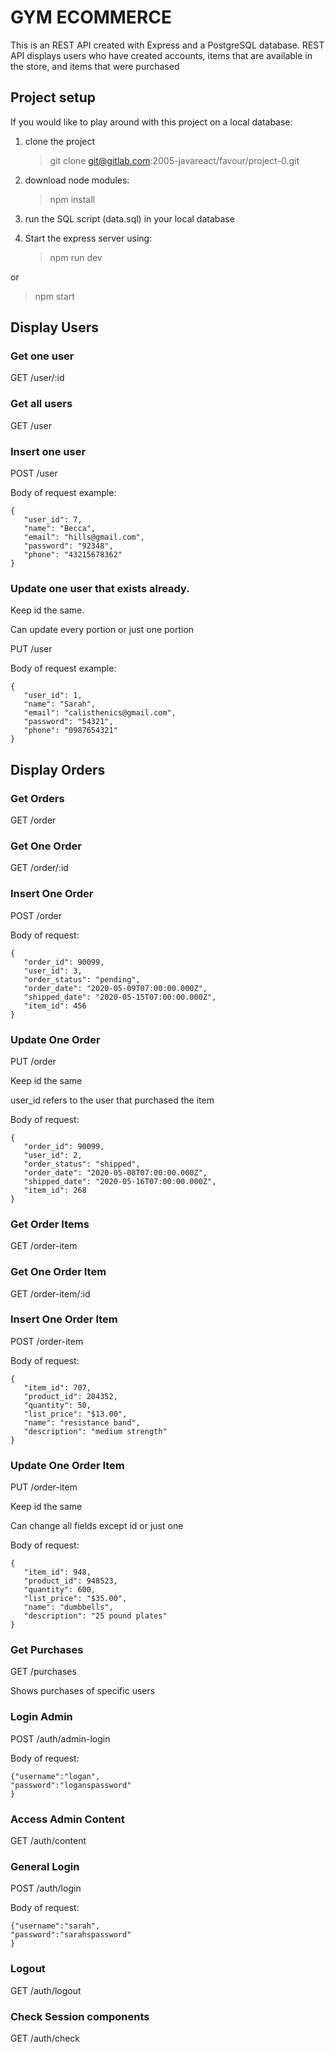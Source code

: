 # GYM ECOMMERCE

This is an REST API created with Express and a PostgreSQL database. REST API displays users who have created accounts, items that are available in the store, and items that were purchased

## Project setup

If you would like to play around with this project on a local database:

1. clone the project

   > git clone git@gitlab.com:2005-javareact/favour/project-0.git

2. download node modules:

   > npm install

3. run the SQL script (data.sql) in your local database

4. Start the express server using:
   > npm run dev

or

> npm start

## Display Users

### Get one user

GET /user/:id

### Get all users

GET /user

### Insert one user

POST /user

Body of request example:

```
{
   "user_id": 7,
   "name": "Becca",
   "email": "hills@gmail.com",
   "password": "92348",
   "phone": "43215678362"
}
```

### Update one user that exists already.

Keep id the same.

Can update every portion or just one portion

PUT /user

Body of request example:

```
{
   "user_id": 1,
   "name": "Sarah",
   "email": "calisthenics@gmail.com",
   "password": "54321",
   "phone": "0987654321"
}
```

## Display Orders

### Get Orders

GET /order

### Get One Order

GET /order/:id

### Insert One Order

POST /order

Body of request:

```
{
   "order_id": 90099,
   "user_id": 3,
   "order_status": "pending",
   "order_date": "2020-05-09T07:00:00.000Z",
   "shipped_date": "2020-05-15T07:00:00.000Z",
   "item_id": 456
}
```

### Update One Order

PUT /order

Keep id the same

user_id refers to the user that purchased the item

Body of request:

```
{
   "order_id": 90099,
   "user_id": 2,
   "order_status": "shipped",
   "order_date": "2020-05-08T07:00:00.000Z",
   "shipped_date": "2020-05-16T07:00:00.000Z",
   "item_id": 268
}
```

### Get Order Items

GET /order-item

### Get One Order Item

GET /order-item/:id

### Insert One Order Item

POST /order-item

Body of request:

```
{
   "item_id": 707,
   "product_id": 204352,
   "quantity": 50,
   "list_price": "$13.00",
   "name": "resistance band",
   "description": "medium strength"
}
```

### Update One Order Item

PUT /order-item

Keep id the same

Can change all fields except id or just one

Body of request:

```
{
   "item_id": 948,
   "product_id": 948523,
   "quantity": 600,
   "list_price": "$35.00",
   "name": "dumbbells",
   "description": "25 pound plates"
}
```

### Get Purchases

GET /purchases

Shows purchases of specific users

### Login Admin

POST /auth/admin-login

Body of request:

```
{"username":"logan",
"password":"loganspassword"
}
```

### Access Admin Content

GET /auth/content

### General Login

POST /auth/login

Body of request:

```
{"username":"sarah",
"password":"sarahspassword"
}
```

### Logout

GET /auth/logout

### Check Session components

GET /auth/check
